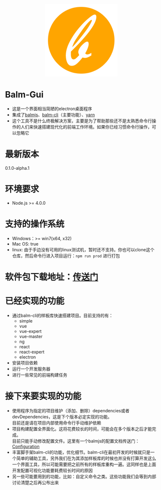 <p align="center"><img src="https://github.com/balmjs/balm-gui/blob/master/balm.png"></p>

# Balm-Gui
<ul>
  <li>这是一个界面相当简陋的electron桌面程序</li>
  <li>集成了<a href="https://github.com/balmjs/balm" target="_blank">balmjs</a>、<a href="https://github.com/balmjs/balm-cli" target="_blank">balm-cli</a>（主要功能）、<a href="https://yarnpkg.com" target="_blank">yarn</a></li>
  <li>这个工具不是什么终极解决方案，主要是为了帮助那些还不是太熟悉命令行操作的人们来快速搭建现代化的前端工作环境。如果你已经习惯命令行操作，可以忽略它</li>
</ul>

# 最新版本

0.1.0-alpha.1

# 环境要求

<ul>
  <li>Node.js >= 4.0.0</li>
</ul>

# 支持的操作系统
<ul>
  <li>Windows：>= win7(x64, x32)</li>
  <li>Mac OS: true</li>
  <li>linux: 由于手边没有可用的linux测试机，暂时还不支持。你也可以clone这个仓库，然后命令行进入项目运行：<code>npm run prod</code> 进行打包</li>
</ul>


# 软件包下载地址：<a href="http://sharlock.me/download/balm/">传送门</a>


# 已经实现的功能
<ul>
  <li>
    通过balm-cli的样板库快速搭建项目。目前支持的有：
    <ul>
      <li>simple</li>
      <li>vue</li>
      <li>vue-expert</li>
      <li>vue-master</li>
      <li>ng</li>
      <li>react</li>
      <li>react-expert</li>
      <li>electron</li>
    </ul>
  </li>
  <li>
    安装项目依赖
  </li>
  <li>
    运行一个开发服务器
  </li>
  <li>
    进行一些常见的前端构建任务
  </li>
</ul>

# 接下来要实现的功能

<ul>
  <li>使用程序为指定的项目维护（添加、删除）dependencies或者devDependencies，这是下个版本必定实现的功能。
    <br>
    目前还是请在项目内部使用命令行手动维护依赖</li>
  <li>项目构建配置全界面化。这将花费较长的时间，可能会在多个版本之后才能完成。
    <br>目前只能手动修改配置文件。这里有一个balmjs的配置文档传送门：<a href="https://github.com/balmjs/balm/blob/master/docs/configuration.md">Configuration</a></li>
  <li>丰富脚手架balm-cli的功能，优化细节。balm-cli在最初开发的时候就只是一个简单的辅助工具，另外我们在为其添加样板库的时候也并没有打算开发这么一个界面工具，所以可能需要把之前所有的样板库重构一遍。这同样也是上面开发配置可视化功能要耗费较长时间的原因</li>
  <li>另一些可能要用到的功能，比如：自定义命令之类。这些功能我们会等到内部讨论清楚之后再公布出来</li>
</ul>
